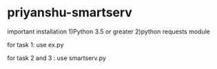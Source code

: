 # priyanshu-smartserv
important installation
1)Python 3.5 or greater
2)python requests module

for task 1:
  use ex.py 
 
for task 2 and 3 :
  use smartserv.py
